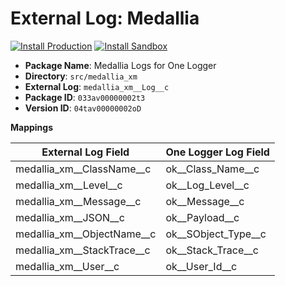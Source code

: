 # External Log: Medallia

[![Install Production](https://img.shields.io/badge/Unmanaged%20Package-Install%20Production-cyan)](https://login.salesforce.com/packaging/installPackage.apexp?p0=04tav00000002oD)
[![Install Sandbox](https://img.shields.io/badge/Unmanaged%20Package-Install%20Sandbox-cyan)](https://test.salesforce.com/packaging/installPackage.apexp?p0=04tav00000002oD)

-   **Package Name**: Medallia Logs for One Logger
-   **Directory**: `src/medallia_xm`
-   **External Log**: `medallia_xm__Log__c`
-   **Package ID**: `033av00000002t3`
-   **Version ID**: `04tav00000002oD`

**Mappings**

| External Log Field             | One Logger Log Field    |
| ------------------------------ | ----------------------- |
| medallia_xm\_\_ClassName\_\_c  | ok\_\_Class_Name\_\_c   |
| medallia_xm\_\_Level\_\_c      | ok\_\_Log_Level\_\_c    |
| medallia_xm\_\_Message\_\_c    | ok\_\_Message\_\_c      |
| medallia_xm\_\_JSON\_\_c       | ok\_\_Payload\_\_c      |
| medallia_xm\_\_ObjectName\_\_c | ok\_\_SObject_Type\_\_c |
| medallia_xm\_\_StackTrace\_\_c | ok\_\_Stack_Trace\_\_c  |
| medallia_xm\_\_User\_\_c       | ok\_\_User_Id\_\_c      |
